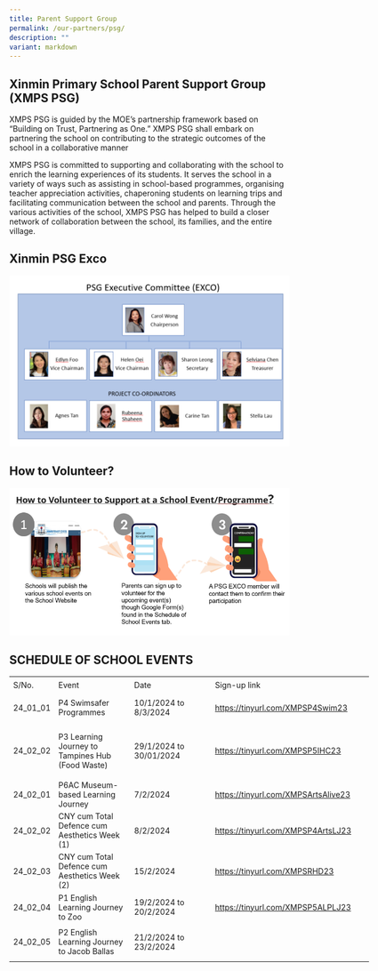 ```yaml
---
title: Parent Support Group
permalink: /our-partners/psg/
description: ""
variant: markdown
---
```

## Xinmin Primary School Parent Support Group (XMPS PSG) 


XMPS PSG is guided by the MOE’s partnership framework based on “Building on Trust, Partnering as One.” XMPS PSG shall embark on partnering the school on contributing to the strategic outcomes of the school in a collaborative manner

XMPS PSG is committed to supporting and collaborating with the school to enrich the learning experiences of its students. It serves the school in a variety of ways such as assisting in school-based programmes, organising teacher appreciation activities, chaperoning students on learning trips and facilitating communication between the school and parents. Through the various activities of the school, XMPS PSG has helped to build a closer network of collaboration between the school, its families, and the entire village.

## Xinmin PSG Exco

![](/images/psg%20exco%20final.png)

## How to Volunteer?

![](/images/how%20to%20volunteer.png)

   

## SCHEDULE OF SCHOOL EVENTS


   

<table style="border-collapse:
 collapse;width:485pt" width="646" cellspacing="0" cellpadding="0" border="0"><colgroup><col style="width:48pt" width="64"> <col style="mso-width-source:userset;mso-width-alt:4957;width:107pt" width="142"> <col style="mso-width-source:userset;mso-width-alt:5469;width:118pt" width="157"> <col style="mso-width-source:userset;mso-width-alt:9867;width:212pt" width="283"></colgroup><tbody><tr style="height:18.0pt" height="24"><td style="height:18.0pt;width:48pt" width="64" class="xl71" height="24">S/No.</td><td style="border-left:none;width:107pt" width="142" class="xl65">Event</td><td style="border-left:none;width:118pt" width="157" class="xl65">Date</td><td style="border-left:none;width:212pt" width="283" class="xl65">Sign-up link</td></tr><tr style="height:36.0pt" height="48"><td style="height:36.0pt;border-top:none" class="xl68" height="48">24_01_01</td><td style="border-top:none;border-left:none;width:107pt" width="142" class="xl66">P4 Swimsafer Programmes</td><td style="border-top:none;border-left:none;width:118pt" width="157" class="xl66">10/1/2024 to 8/3/2024</td><td style="border-top:none;border-left:none;width:212pt" width="283" class="xl67"><a href="https://tinyurl.com/XMPSP4Swim23">https://tinyurl.com/XMPSP4Swim23</a></td></tr><tr style="height:72.0pt" height="96"><td style="height:72.0pt;border-top:none" class="xl68" height="96">24_02_02</td><td style="border-top:none;border-left:none;width:107pt" width="142" class="xl66">P3 Learning Journey to Tampines Hub (Food Waste)</td><td style="border-top:none;border-left:none;width:118pt" width="157" class="xl70">29/1/2024 to 30/01/2024</td><td style="border-top:none;border-left:none;width:212pt" width="283" class="xl67"><a href="https://tinyurl.com/XMPSP5IHC23">https://tinyurl.com/XMPSP5IHC23</a></td></tr><tr style="height:36.0pt" height="48"><td style="height:36.0pt;border-top:none" class="xl68" height="48">24_02_01</td><td style="border-top:none;border-left:none;width:107pt" width="142" class="xl66">P6AC Museum-based Learning Journey</td><td style="border-top:none;border-left:none;width:118pt" width="157" class="xl66">7/2/2024</td><td style="border-top:none;border-left:none;width:212pt" width="283" class="xl67"><a href="https://tinyurl.com/XMPSArtsAlive23">https://tinyurl.com/XMPSArtsAlive23</a></td></tr><tr style="mso-height-source:userset;height:40.0pt" height="53"><td style="height:40.0pt;border-top:none" class="xl68" height="53">24_02_02</td><td style="border-top:none;border-left:none;width:107pt" width="142" class="xl66">CNY cum Total Defence cum Aesthetics Week (1)</td><td style="border-top:none;border-left:none;width:118pt" width="157" class="xl66">8/2/2024<span style="mso-spacerun:yes">&nbsp;</span></td><td style="border-top:none;border-left:none;width:212pt" width="283" class="xl67"><a href="https://tinyurl.com/XMPSP4ArtsLJ23">https://tinyurl.com/XMPSP4ArtsLJ23</a></td></tr><tr style="height:18.0pt" height="24"><td style="height:18.0pt;border-top:none" class="xl68" height="24">24_02_03</td><td style="border-top:none;border-left:none;width:107pt" width="142" class="xl66">CNY cum Total Defence cum Aesthetics Week (2)</td><td style="border-top:none;border-left:none;width:118pt" width="157" class="xl69">15/2/2024</td><td style="border-top:none;border-left:none;width:212pt" width="283" class="xl67"><a href="https://tinyurl.com/XMPSRHD23">https://tinyurl.com/XMPSRHD23</a></td></tr><tr style="height:36.0pt" height="48"><td style="height:36.0pt;border-top:none" class="xl68" height="48">24_02_04</td><td style="border-top:none;border-left:none;width:107pt" width="142" class="xl66">P1 English Learning Journey to Zoo</td><td style="border-top:none;border-left:none;width:118pt" width="157" class="xl66">19/2/2024 to 20/2/2024</td><td style="border-top:none;border-left:none;width:212pt" width="283" class="xl67"><a href="https://tinyurl.com/XMPSP5ALPLJ23">https://tinyurl.com/XMPSP5ALPLJ23</a></td></tr><tr style="mso-height-source:userset;height:47.5pt" height="63"><td style="height:47.5pt;border-top:none" class="xl68" height="63">24_02_05</td><td style="border-top:none;border-left:none;width:107pt" width="142" class="xl66">P2 English Learning Journey to Jacob Ballas</td><td style="border-top:none;border-left:none;width:118pt" width="157" class="xl69">21/2/2024 to 23/2/2024</td></tr></tbody></table>